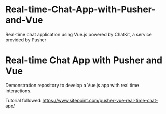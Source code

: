 # Real-time-Chat-App-with-Pusher-and-Vue
 Real-time chat application using Vue.js powered by ChatKit, a service provided by Pusher


# Real-time Chat App with Pusher and Vue #

Demonstration repository to develop a Vue.js app with real time interactions.

Tutorial followed: https://www.sitepoint.com/pusher-vue-real-time-chat-app/



